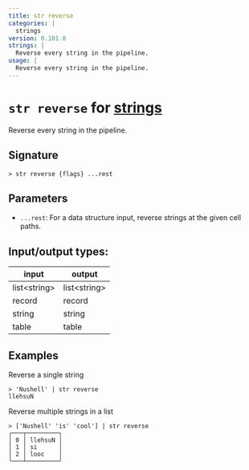 ```yaml
---
title: str reverse
categories: |
  strings
version: 0.101.0
strings: |
  Reverse every string in the pipeline.
usage: |
  Reverse every string in the pipeline.
---
```

<!-- This file is automatically generated. Please edit the command in https://github.com/nushell/nushell instead. -->

# `str reverse` for [strings](/commands/categories/strings.md)

<div class='command-title'>Reverse every string in the pipeline.</div>

## Signature

```> str reverse {flags} ...rest```

## Parameters

 -  `...rest`: For a data structure input, reverse strings at the given cell paths.


## Input/output types:

| input        | output       |
| ------------ | ------------ |
| list\<string\> | list\<string\> |
| record       | record       |
| string       | string       |
| table        | table        |
## Examples

Reverse a single string
```nu
> 'Nushell' | str reverse
llehsuN
```

Reverse multiple strings in a list
```nu
> ['Nushell' 'is' 'cool'] | str reverse
╭───┬─────────╮
│ 0 │ llehsuN │
│ 1 │ si      │
│ 2 │ looc    │
╰───┴─────────╯

```

